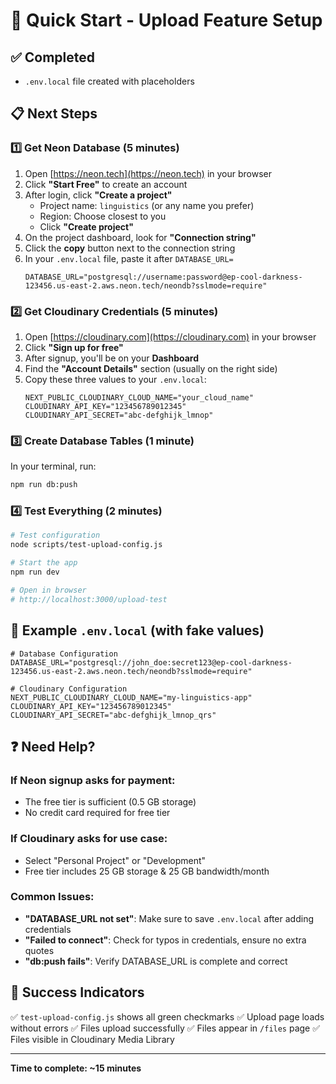 # 🚀 Quick Start - Upload Feature Setup

## ✅ Completed
- `.env.local` file created with placeholders

## 📋 Next Steps

### 1️⃣ Get Neon Database (5 minutes)
1. Open [https://neon.tech](https://neon.tech) in your browser
2. Click **"Start Free"** to create an account
3. After login, click **"Create a project"**
   - Project name: `linguistics` (or any name you prefer)
   - Region: Choose closest to you
   - Click **"Create project"**
4. On the project dashboard, look for **"Connection string"**
5. Click the **copy** button next to the connection string
6. In your `.env.local` file, paste it after `DATABASE_URL=`
   ```
   DATABASE_URL="postgresql://username:password@ep-cool-darkness-123456.us-east-2.aws.neon.tech/neondb?sslmode=require"
   ```

### 2️⃣ Get Cloudinary Credentials (5 minutes)
1. Open [https://cloudinary.com](https://cloudinary.com) in your browser
2. Click **"Sign up for free"**
3. After signup, you'll be on your **Dashboard**
4. Find the **"Account Details"** section (usually on the right side)
5. Copy these three values to your `.env.local`:
   ```
   NEXT_PUBLIC_CLOUDINARY_CLOUD_NAME="your_cloud_name"
   CLOUDINARY_API_KEY="123456789012345"
   CLOUDINARY_API_SECRET="abc-defghijk_lmnop"
   ```

### 3️⃣ Create Database Tables (1 minute)
In your terminal, run:
```bash
npm run db:push
```

### 4️⃣ Test Everything (2 minutes)
```bash
# Test configuration
node scripts/test-upload-config.js

# Start the app
npm run dev

# Open in browser
# http://localhost:3000/upload-test
```

## 📝 Example `.env.local` (with fake values)
```env
# Database Configuration
DATABASE_URL="postgresql://john_doe:secret123@ep-cool-darkness-123456.us-east-2.aws.neon.tech/neondb?sslmode=require"

# Cloudinary Configuration
NEXT_PUBLIC_CLOUDINARY_CLOUD_NAME="my-linguistics-app"
CLOUDINARY_API_KEY="123456789012345"
CLOUDINARY_API_SECRET="abc-defghijk_lmnop_qrs"
```

## ❓ Need Help?

### If Neon signup asks for payment:
- The free tier is sufficient (0.5 GB storage)
- No credit card required for free tier

### If Cloudinary asks for use case:
- Select "Personal Project" or "Development"
- Free tier includes 25 GB storage & 25 GB bandwidth/month

### Common Issues:
- **"DATABASE_URL not set"**: Make sure to save `.env.local` after adding credentials
- **"Failed to connect"**: Check for typos in credentials, ensure no extra quotes
- **"db:push fails"**: Verify DATABASE_URL is complete and correct

## 🎯 Success Indicators
✅ `test-upload-config.js` shows all green checkmarks
✅ Upload page loads without errors
✅ Files upload successfully
✅ Files appear in `/files` page
✅ Files visible in Cloudinary Media Library

---
**Time to complete: ~15 minutes**

